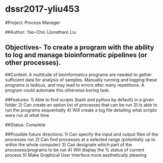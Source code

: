 # dssr2017-yliu453

#Project: 	Process Manager 

##Author: Yao-Chin (Jonathan) Liu

## Objectives- To create a program with the ability to log and manage bioinformatic pipelines (or other processes).

##Context:	 A multitude of bioinformatics programs are needed to gather sufficient data for analysis of samples. Manually running and logging these programs is tedious, and may lead to errors after many repetitions. A program could automate this otherwise boring task.

##Features: 	1) Able to find scripts (bash and python by default) in a given folder 2) Can create an option list of processes that can be run 3) Is able to run the programs sequentially 4) Will create a log file detailing what scripts were run at what time

##Status:	Complete

##Possible future directions:	1) Can specify the input and output files of the processes run	2) Can find processes at a selected range (potentially up to within the whole computer) 3) Can designate which part of the processes/programs to be run	4) Will display the % status of current process	5) Make Graphical User Interface more aesthetically pleasing
